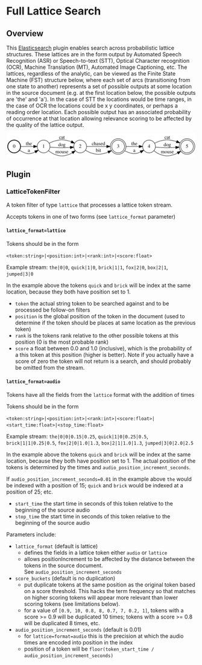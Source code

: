 # Full Lattice Search

## Overview

This [Elasticsearch](https://github.com/elastic/elasticsearch) plugin enables search across probabilistic
lattice structures.  These lattices are in the form output by
Automated Speech Recognition
(ASR) or Speech-to-text (STT), Optical Character recognition (OCR), Machine Translation (MT), Automated Image Captioning,
etc.  The lattices, regardless of the analytic, can be viewed as the Finite State Machine (FST) structure below, 
where each set of arcs (transitioning from one state to another) represents a set of possible outputs at some location
in the source document (e.g. at the first location below, the possible outputs are 'the' and 'a'). 
In the case of STT the locations would be time ranges, in the case of OCR the locations could be x y
coordinates, or perhaps a reading order location.  Each possible output has an associated probability of occurrence at
that location allowing relevance scoring to be affected by the quality of the lattice output.

![Location aligned lattice example](/doc/open_fst_lattice_example.svg)

## Plugin

### LatticeTokenFilter
A token filter of type `lattice` that processes a lattice token stream.

Accepts tokens in one of two forms (see `lattice_format` parameter)

#### `lattice_format=lattice`
Tokens should be in the form 

`<token:string>|<position:int>|<rank:int>|<score:float>`

Example stream: `the|0|0`,  `quick|1|0`, `brick|1|1`, `fox|2|0`, `box|2|1`, `jumped|3|0`

In the example above the tokens `quick` and `brick` will be index at the same location, because they both have position
set to 1.

- `token` the actual string token to be searched against and to be processed be follow-on filters
- `position` is the global position of the token in the document 
  (used to determine if the token should be places at same location as the previous token)
- `rank` is the tokens rank relative to the other possible tokens at this position (0 is the most probable rank)
- `score` a float between 0.0 and 1.0 (inclusive), which is the probability of a this token at this position
  (higher is better). Note if you actually have a score of zero the token will not return is a search, and should
  probably be omitted from the stream.

#### `lattice_format=audio`
Tokens have all the fields from the `lattice` format with the addition of times

Tokens should be in the form 

`<token:string>|<position:int>|<rank:int>|<score:float>|<start_time:float>|<stop_time:float>`

Example stream: `the|0|0|0.15|0.25`,  `quick|1|0|0.25|0.5`, `brick|1|1|0.25|0.5`, `fox|2|0|1.0|1.3`, `box|2|1|1.0|1.3`, `jumped|3|0|2.0|2.5`

In the example above the tokens `quick` and `brick` will be index at the same location, because they both have position
set to 1.  The actual position of the tokens is determined by the times and `audio_position_increment_seconds`.

If `audio_position_increment_seconds=0.01` in the example above `the` would be indexed with a position of 15; 
`quick` and `brick` would be indexed at a position of 25; etc.

- `start_time` the start time in seconds of this token relative to the beginning of the source audio
- `stop_time` the start time in seconds of this token relative to the beginning of the source audio

Parameters include:
- `lattice_format` (default is lattice)
  - defines the fields in a lattice token either `audio` or `lattice`
  - allows positionIncrement to be affected by the distance between the tokens in the source document.  
    See `audio_position_increment_seconds`
- `score_buckets` (default is no duplication)
  - put duplicate tokens at the same position as the original token based on a score threshold.  This hacks the term
    frequency so that matches on higher scoring tokens will appear more relevant than lower scoring tokens
    (see limitations below).
  - for a value of `[0.9, 10, 0.8, 8, 0.7, 7, 0.2, 1]`, tokens with a score >= 0.9 will be duplicated 10 times; tokens
    with a score >= 0.8 will be duplicated 8 times, etc.
- `audio_position_increment_seconds` (default is 0.01)
  - for `lattice=format=audio` this is the precision at which the audio times are encoded into position in the index
  - position of a token will be `floor(token_start_time / audio_position_increment_seconds)`
